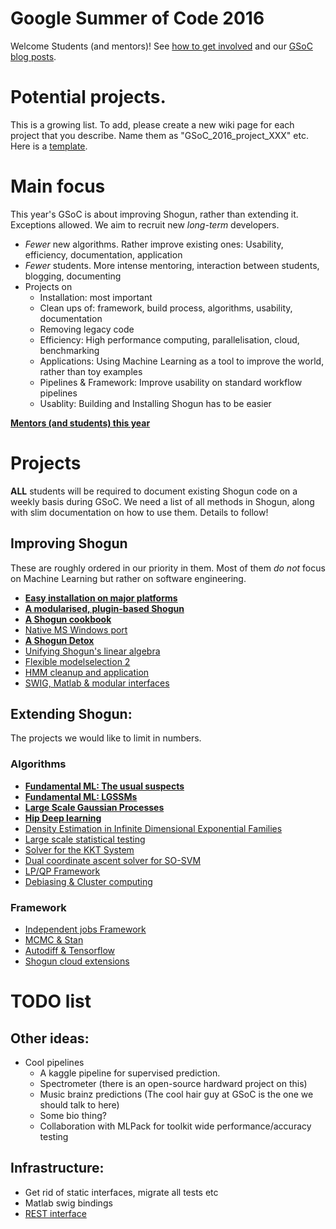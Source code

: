 # Google Summer of Code 2016
Welcome Students (and mentors)! See [how to get involved](https://github.com/shogun-toolbox/shogun/wiki/Getting-involved) and our [GSoC blog posts](https://github.com/shogun-toolbox/shogun/wiki/GSoC-follow-up-blog-posts).

# Potential projects.
This is a growing list. To add, please create a new wiki page for each project that you describe. Name them as "GSoC_2016_project_XXX" etc. Here is a [template](GSoC_project_template).

# Main focus
This year's GSoC is about improving Shogun, rather than extending it. Exceptions allowed. We aim to recruit new *long-term* developers.

 * *Fewer* new algorithms. Rather improve existing ones: Usability, efficiency, documentation, application
 * *Fewer* students. More intense mentoring, interaction between students, blogging, documenting
 * Projects on
   * Installation: most important
   * Clean ups of: framework, build process, algorithms, usability, documentation
   * Removing legacy code
   * Efficiency: High performance computing, parallelisation, cloud, benchmarking
   * Applications: Using Machine Learning as a tool to improve the world, rather than toy examples
   * Pipelines & Framework: Improve usability on standard workflow pipelines
   * Usablity: Building and Installing Shogun has to be easier

**[Mentors (and students) this year](GSoC_2016_mentors_students)**

# Projects
**ALL** students will be required to document existing Shogun code on a weekly basis during GSoC. We need a list of all methods in Shogun, along with slim documentation on how to use them. Details to follow!

## Improving Shogun
These are roughly ordered in our priority in them. Most of them *do not* focus on Machine Learning but rather on software engineering.

 * [**Easy installation on major platforms**](GSoC_2015_project_installation)
 * [**A modularised, plugin-based Shogun**](GSoC_2015_plugin)
 * [**A Shogun cookbook**](GSoC_2016_project_cookbook)
 * [Native MS Windows port](GSoC_2015_windows)
 * [**A Shogun Detox**](GSoC_2015_clean_up_infrastructure)
 * [Unifying Shogun's linear algebra](GSoC_2015_project_linalg)
 * [Flexible modelselection 2](GSoC_2015_project_modelselection)
 * [HMM cleanup and application](GSoC_2015_project_hmms)
 * [SWIG, Matlab & modular interfaces](GSoC_2015_project_swig)
 
## Extending Shogun:
The projects we would like to limit in numbers.

### Algorithms
 * [**Fundamental ML: The usual suspects**](GSoC_2016_project_fundamental_usual_suspects)
 * [**Fundamental ML: LGSSMs**](GSoC_2015_project_fundamental)
 * [**Large Scale Gaussian Processes**](GSoC_2015_project_large_gps)
 * [**Hip Deep learning**](GSoC_2015_project_deep_learning)
 * [Density Estimation in Infinite Dimensional Exponential Families](GSoC_2015_project_kernel_infinite_exponential)
 * [Large scale statistical testing](GSoC_2015_project_large_testing)
 * [Solver for the KKT System](GSoC_2015_project_kkt)
 * [Dual coordinate ascent solver for SO-SVM](GSoC_2015_project_dca_sosvm)
 * [LP/QP Framework](GSoC_2015_project_lpqp)
 * [Debiasing & Cluster computing](GSoC_2015_project_debiasing)


### Framework
 * [Independent jobs Framework](GSoC_2015_cluster_shogun)
 * [MCMC & Stan](GSoC_2015_project_MCMC_Stan)
 * [Autodiff & Tensorflow](GSoC_2016_project_autodiff_tensorflow)
 * [Shogun cloud extensions](GSoC_2015_cloud_shogun)


# TODO list
## Other ideas:
 * Cool pipelines
   * A kaggle pipeline for supervised prediction.
   * Spectrometer (there is an open-source hardward project on this)
   * Music brainz predictions (The cool hair guy at GSoC is the one we should talk to here)
   * Some bio thing?
   * Collaboration with MLPack for toolkit wide performance/accuracy testing

## Infrastructure:
 * Get rid of static interfaces, migrate all tests etc
 * Matlab swig bindings
 * [REST interface](GSoC_2015_project_rest)